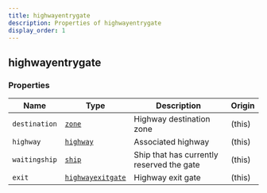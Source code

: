 ```yaml
---
title: highwayentrygate
description: Properties of highwayentrygate
display_order: 1
---
```


## highwayentrygate

### Properties

| Name | Type | Description | Origin |
|------|------|-------------|--------|
| `destination` | [`zone`](./zone.md) | Highway destination zone | (this) |
| `highway` | [`highway`](./highway.md) | Associated highway | (this) |
| `waitingship` | [`ship`](./ship.md) | Ship that has currently reserved the gate | (this) |
| `exit` | [`highwayexitgate`](./highwayexitgate.md) | Highway exit gate | (this) |

